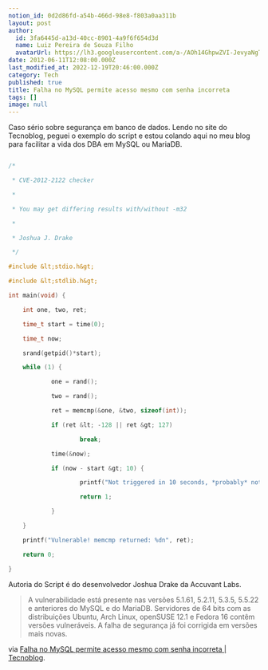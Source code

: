 ```yaml
---
notion_id: 0d2d86fd-a54b-466d-98e8-f803a0aa311b
layout: post
author:
  id: 3fa6445d-a13d-40cc-8901-4a9f6f654d3d
  name: Luiz Pereira de Souza Filho
  avatarUrl: https://lh3.googleusercontent.com/a-/AOh14GhpwZVI-JevyaNgTdlrOT6YN20cI6V9Kxtq38Ij8AQ=s100
date: 2012-06-11T12:08:00.000Z
last_modified_at: 2022-12-19T20:46:00.000Z
category: Tech
published: true
title: Falha no MySQL permite acesso mesmo com senha incorreta
tags: []
image: null
---
```


Caso sério sobre segurança em banco de dados. Lendo no site do Tecnoblog, peguei o exemplo do script e estou colando aqui no meu blog para facilitar a vida dos DBA em MySQL ou MariaDB.

```c

/*

 * CVE-2012-2122 checker

 *

 * You may get differing results with/without -m32

 *

 * Joshua J. Drake

 */

#include &lt;stdio.h&gt;

#include &lt;stdlib.h&gt;

int main(void) {

    int one, two, ret;

    time_t start = time(0);

    time_t now;

    srand(getpid()*start);

    while (1) {

            one = rand();

            two = rand();

            ret = memcmp(&one, &two, sizeof(int));

            if (ret &lt; -128 || ret &gt; 127)

                    break;

            time(&now);

            if (now - start &gt; 10) {

                    printf("Not triggered in 10 seconds, *probably* not vulnerable..n");

                    return 1;

            }

    }

    printf("Vulnerable! memcmp returned: %dn", ret);

    return 0;

}

```

Autoria do Script é do desenvolvedor Joshua Drake da Accuvant Labs.

> A vulnerabilidade está presente nas versões 5.1.61, 5.2.11, 5.3.5, 5.5.22 e anteriores do MySQL e do MariaDB. Servidores de 64 bits com as distribuições Ubuntu, Arch Linux, openSUSE 12.1 e Fedora 16 contêm versões vulneráveis. A falha de segurança já foi corrigida em versões mais novas.

via [Falha no MySQL permite acesso mesmo com senha incorreta | Tecnoblog](http://tecnoblog.net/103828/falha-seguranca-mysql/).

